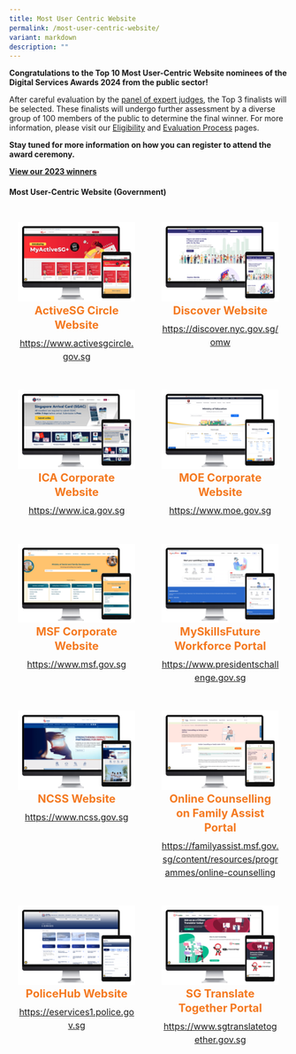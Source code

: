 ```yaml
---
title: Most User Centric Website
permalink: /most-user-centric-website/
variant: markdown
description: ""
---
```

<style type="text/css">
.content h4 {
    color: #B41E8E;
    font-weight: 700;
}
.winner {
    font-size: 1.25rem;
    color: #F47920;
    font-weight: 700;
    line-height: 1.3 !important;
    margin-top: 0;
	  margin-bottom:8px;
}
.classification {
    font-size: 1rem;
    color: #667085;
    line-height: 1.5 !important;
}
.grid-container {
    display: grid;
    gap: 1rem;
	grid-template-columns: repeat(auto-fit, minmax(15rem, 3fr));
    justify-content: center;
	padding-top:12px;
}
	.grid-container .content{text-align:center;padding:1rem; border-radius: 8px;}

    .grid-container .content:hover {
        box-shadow: 0 0 11px rgba(33,33,33,.2);
    }
</style>

<div>
	<p><strong>Congratulations to the Top 10 Most User-Centric Website nominees of the Digital Services Awards 2024 from the public sector!</strong></p>
	<p>After careful evaluation by the <a aria-label="Link to Judges" href="/2024-judges/">panel of expert judges</a>, the Top 3 finalists will be selected. These finalists will undergo further assessment by a diverse group of 100 members of the public to determine the final winner. For more information, please visit our <a aria-label="Link to Eligibility" href="/eligibility/">Eligibility</a> and <a aria-label="Link to Evaluation Process" href="/evaluation-process/">Evaluation Process</a> pages.</p>
  <p><strong id="docs-internal-guid-4c9a6648-7fff-b89c-5d9f-468b576d09a3">Stay tuned for more information on how you can register to attend the award ceremony.</strong></p>
    <p><strong><a aria-label="Link to 2023 Winners" href="/winners/2023/">View our 2023 winners</a></strong></p>
</div>
<h4 class="has-text-centered">Most User-Centric Website (Government)</h4>
<div class="grid-container">
	<div class="content">
		<div><img alt="" src="/images/2024%20Finalists/gov_activesgcircle.png"></div>
		<div class="winner">ActiveSG Circle Website</div>
		<div class="classification"><a target="_blank" href="https://www.activesgcircle.gov.sg">https://www.activesgcircle.gov.sg</a></div>
	</div>
	<div class="content">
		<div><img alt="" src="/images/2024%20Finalists/gov_discover_nyc.png"></div>
		<div class="winner">Discover Website</div>
		<div class="classification"><a target="_blank" href="https://discover.nyc.gov.sg/omw">https://discover.nyc.gov.sg/omw</a></div>
	</div>
	<div class="content">
		<div><img alt="" src="/images/2024%20Finalists/gov_ica.png"></div>
		<div class="winner">ICA Corporate Website</div>
		<div class="classification"><a target="_blank" href="https://www.ica.gov.sg">https://www.ica.gov.sg</a></div>
	</div>
	<div class="content">
		<div><img alt="" src="/images/2024%20Finalists/gov_moe.png"></div>
		<div class="winner">MOE Corporate Website</div>
		<div class="classification"><a target="_blank" href="https://www.moe.gov.sg">https://www.moe.gov.sg</a></div>
	</div>
	<div class="content">
		<div><img alt="" src="/images/2024%20Finalists/gov_msf.png"></div>
		<div class="winner">MSF Corporate Website</div>
		<div class="classification"><a target="_blank" href="https://www.msf.gov.sg">https://www.msf.gov.sg</a></div>
	</div>
	<div class="content">
		<div><img alt="" src="/images/2024%20Finalists/gov_myskillsfuture.png"></div>
		<div class="winner">MySkillsFuture Workforce Portal</div>
		<div class="classification"><a target="_blank" href="https://www.presidentschallenge.gov.sg/">https://www.presidentschallenge.gov.sg</a></div>
	</div>
	<div class="content">
		<div><img alt="" src="/images/2024%20Finalists/gov_ncss.png"></div>
		<div class="winner">NCSS Website</div>
		<div class="classification"><a target="_blank" href="https://www.ncss.gov.sg/">https://www.ncss.gov.sg</a></div>
	</div>
    	<div class="content">
		<div><img alt="" src="/images/2024%20Finalists/gov_familyassist.png"></div>
		<div class="winner">Online Counselling on Family Assist Portal</div>
		<div class="classification"><a target="_blank" href="https://familyassist.msf.gov.sg/content/resources/programmes/online-counselling">https://familyassist.msf.gov.sg/content/resources/programmes/online-counselling</a></div>
	</div>
	<div class="content">
		<div><img alt="" src="/images/2024%20Finalists/gov_policehub.png"></div>
		<div class="winner">PoliceHub Website</div>
		<div class="classification"><a target="_blank" href="https://eservices1.police.gov.sg">https://eservices1.police.gov.sg</a></div>
	</div>
    	<div class="content">
		<div><img alt="" src="/images/2024%20Finalists/gov_sgtranslatetogether.png"></div>
		<div class="winner">SG Translate Together Portal</div>
		<div class="classification"><a target="_blank" href="https://www.sgtranslatetogether.gov.sg">https://www.sgtranslatetogether.gov.sg</a></div>
	</div>
</div>